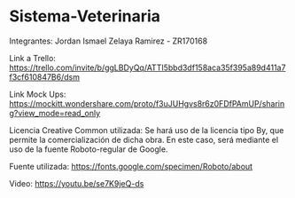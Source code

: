 # Sistema-Veterinaria

Integrantes: Jordan Ismael Zelaya Ramirez - ZR170168

Link a Trello: https://trello.com/invite/b/ggLBDyQq/ATTI5bbd3df158aca35f395a89d411a7f3cf610847B6/dsm

Link Mock Ups: https://mockitt.wondershare.com/proto/f3uJUHgvs8r6z0FDfPAmUP/sharing?view_mode=read_only

Licencia Creative Common utilizada: Se hará uso de la licencia tipo By, que permite la comercialización de dicha obra. En este caso, será mediante el uso de la fuente Roboto-regular de Google.

Fuente utilizada: https://fonts.google.com/specimen/Roboto/about

Video: https://youtu.be/se7K9jeQ-ds
